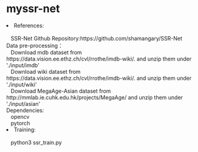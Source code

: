 # myssr-net
<li>References:</li><br>
   &nbsp;&nbsp;&nbsp;SSR-Net Github Repository:https://github.com/shamangary/SSR-Net<br>
Data pre-processing：<br>
   &nbsp;&nbsp;&nbsp;Download mdb dataset from https://data.vision.ee.ethz.ch/cvl/rrothe/imdb-wiki/. and unzip them under './input/imdb'<br>
   &nbsp;&nbsp;&nbsp;Download wiki dataset from https://data.vision.ee.ethz.ch/cvl/rrothe/imdb-wiki/. and unzip them under './input/wiki'<br>
   &nbsp;&nbsp;&nbsp;Download MegaAge-Asian dataset from http://mmlab.ie.cuhk.edu.hk/projects/MegaAge/ and unzip them under './input/asian'<br>
<l1>Dependencies:</li><br>
   &nbsp;&nbsp;&nbsp;opencv<br>
   &nbsp;&nbsp;&nbsp;pytorch<br>
<li>Training:</li><br>
&nbsp;&nbsp;&nbsp;python3 ssr_train.py

